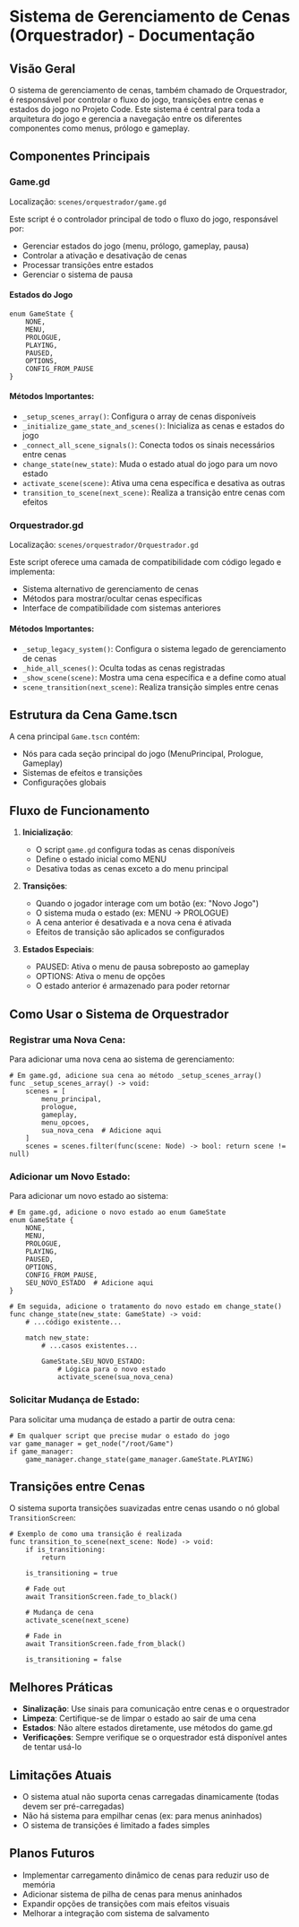 # Sistema de Gerenciamento de Cenas (Orquestrador) - Documentação

## Visão Geral
O sistema de gerenciamento de cenas, também chamado de Orquestrador, é responsável por controlar o fluxo do jogo, transições entre cenas e estados do jogo no Projeto Code. Este sistema é central para toda a arquitetura do jogo e gerencia a navegação entre os diferentes componentes como menus, prólogo e gameplay.

## Componentes Principais

### Game.gd
Localização: `scenes/orquestrador/game.gd`

Este script é o controlador principal de todo o fluxo do jogo, responsável por:
- Gerenciar estados do jogo (menu, prólogo, gameplay, pausa)
- Controlar a ativação e desativação de cenas
- Processar transições entre estados
- Gerenciar o sistema de pausa

#### Estados do Jogo
```gdscript
enum GameState {
    NONE,
    MENU,
    PROLOGUE,
    PLAYING,
    PAUSED,
    OPTIONS,
    CONFIG_FROM_PAUSE 
}
```

#### Métodos Importantes:
- `_setup_scenes_array()`: Configura o array de cenas disponíveis
- `_initialize_game_state_and_scenes()`: Inicializa as cenas e estados do jogo
- `_connect_all_scene_signals()`: Conecta todos os sinais necessários entre cenas
- `change_state(new_state)`: Muda o estado atual do jogo para um novo estado
- `activate_scene(scene)`: Ativa uma cena específica e desativa as outras
- `transition_to_scene(next_scene)`: Realiza a transição entre cenas com efeitos

### Orquestrador.gd
Localização: `scenes/orquestrador/Orquestrador.gd`

Este script oferece uma camada de compatibilidade com código legado e implementa:
- Sistema alternativo de gerenciamento de cenas
- Métodos para mostrar/ocultar cenas específicas
- Interface de compatibilidade com sistemas anteriores

#### Métodos Importantes:
- `_setup_legacy_system()`: Configura o sistema legado de gerenciamento de cenas
- `_hide_all_scenes()`: Oculta todas as cenas registradas
- `_show_scene(scene)`: Mostra uma cena específica e a define como atual
- `scene_transition(next_scene)`: Realiza transição simples entre cenas

## Estrutura da Cena Game.tscn

A cena principal `Game.tscn` contém:
- Nós para cada seção principal do jogo (MenuPrincipal, Prologue, Gameplay)
- Sistemas de efeitos e transições
- Configurações globais

## Fluxo de Funcionamento

1. **Inicialização**:
   - O script `game.gd` configura todas as cenas disponíveis
   - Define o estado inicial como MENU
   - Desativa todas as cenas exceto a do menu principal

2. **Transições**:
   - Quando o jogador interage com um botão (ex: "Novo Jogo")
   - O sistema muda o estado (ex: MENU -> PROLOGUE)
   - A cena anterior é desativada e a nova cena é ativada
   - Efeitos de transição são aplicados se configurados

3. **Estados Especiais**:
   - PAUSED: Ativa o menu de pausa sobreposto ao gameplay
   - OPTIONS: Ativa o menu de opções
   - O estado anterior é armazenado para poder retornar

## Como Usar o Sistema de Orquestrador

### Registrar uma Nova Cena:

Para adicionar uma nova cena ao sistema de gerenciamento:

```gdscript
# Em game.gd, adicione sua cena ao método _setup_scenes_array()
func _setup_scenes_array() -> void:
    scenes = [
        menu_principal,
        prologue,
        gameplay,
        menu_opcoes,
        sua_nova_cena  # Adicione aqui
    ]
    scenes = scenes.filter(func(scene: Node) -> bool: return scene != null)
```

### Adicionar um Novo Estado:

Para adicionar um novo estado ao sistema:

```gdscript
# Em game.gd, adicione o novo estado ao enum GameState
enum GameState {
    NONE,
    MENU,
    PROLOGUE,
    PLAYING,
    PAUSED,
    OPTIONS,
    CONFIG_FROM_PAUSE,
    SEU_NOVO_ESTADO  # Adicione aqui
}

# Em seguida, adicione o tratamento do novo estado em change_state()
func change_state(new_state: GameState) -> void:
    # ...código existente...
    
    match new_state:
        # ...casos existentes...
        
        GameState.SEU_NOVO_ESTADO:
            # Lógica para o novo estado
            activate_scene(sua_nova_cena)
```

### Solicitar Mudança de Estado:

Para solicitar uma mudança de estado a partir de outra cena:

```gdscript
# Em qualquer script que precise mudar o estado do jogo
var game_manager = get_node("/root/Game")
if game_manager:
    game_manager.change_state(game_manager.GameState.PLAYING)
```

## Transições entre Cenas

O sistema suporta transições suavizadas entre cenas usando o nó global `TransitionScreen`:

```gdscript
# Exemplo de como uma transição é realizada
func transition_to_scene(next_scene: Node) -> void:
    if is_transitioning:
        return
    
    is_transitioning = true
    
    # Fade out
    await TransitionScreen.fade_to_black()
    
    # Mudança de cena
    activate_scene(next_scene)
    
    # Fade in
    await TransitionScreen.fade_from_black()
    
    is_transitioning = false
```

## Melhores Práticas

- **Sinalização**: Use sinais para comunicação entre cenas e o orquestrador
- **Limpeza**: Certifique-se de limpar o estado ao sair de uma cena
- **Estados**: Não altere estados diretamente, use métodos do game.gd
- **Verificações**: Sempre verifique se o orquestrador está disponível antes de tentar usá-lo

## Limitações Atuais

- O sistema atual não suporta cenas carregadas dinamicamente (todas devem ser pré-carregadas)
- Não há sistema para empilhar cenas (ex: para menus aninhados)
- O sistema de transições é limitado a fades simples

## Planos Futuros

- Implementar carregamento dinâmico de cenas para reduzir uso de memória
- Adicionar sistema de pilha de cenas para menus aninhados
- Expandir opções de transições com mais efeitos visuais
- Melhorar a integração com sistema de salvamento

